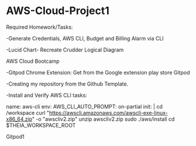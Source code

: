 # AWS-Cloud-Project1

Required Homework/Tasks:

-Generate Credentials, AWS CLI, Budget and Billing Alarm via CLI

-Lucid Chart- Recreate Crudder Logical Diagram

AWS Cloud Bootcamp

-Gitpod Chrome Extension: Get from the Google extension play store Gitpod

-Creating my repository from the Github Template.

-Install and Verify AWS CLI tasks:

name: aws-cli env: AWS_CLI_AUTO_PROMPT: on-partial init: | cd /workspace curl "https://awscli.amazonaws.com/awscli-exe-linux-x86_64.zip" -o "awscliv2.zip" unzip awscliv2.zip sudo ./aws/install cd $THEIA_WORKSPACE_ROOT

Gitpod1 
